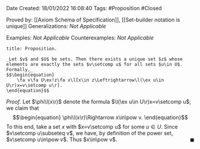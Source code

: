 <br />
<br />

Date Created: 18/01/2022 16:08:40
Tags: #Proposition #Closed  

Proved by: [[Axiom Schema of Specification]], [[Set-builder notation is unique]]
Generalizations: _Not Applicable_

Examples: _Not Applicable_
Counterexamples: _Not Applicable_

``` ad-Proposition
title: Proposition.

_Let $v$ and $U$ be sets. Then there exists a unique set $z$ whose elements are exactly the sets $v\setcomp u$ for all sets $u\in U$. Formally,_
$$\begin{equation}
    \fa v\fa U\ex!z\fa x\l[x\in z\Leftrightarrow\l(\ex u\in U\r)x=v\setcomp u\r].
\end{equation}$$

```

_Proof_. Let $\phi\l(x\r)$ denote the formula $\l(\ex u\in U\r)x=v\setcomp u$; we claim that
$$\begin{equation}
    \phi\l(x\r)\Rightarrow x\in\pow v.
\end{equation}$$
To this end, take a set $x$ with $x=v\setcomp u$ for some $u\in U$. Since $v\setcomp u\subseteq v$, we have, by definition of the power set, $v\setcomp u\in\pow v$. Thus $x\in\pow v$.<span style="float:right;">$\blacksquare$</span>
